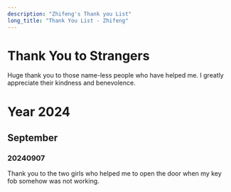 ```yaml
---
description: "Zhifeng's Thank you List"
long_title: "Thank You List - Zhifeng"
---
```


# Thank You to Strangers

Huge thank you to those name-less people who have helped me. I greatly appreciate their kindness and benevolence.

# Year 2024

## September

### 20240907

Thank you to the two girls who helped me to open the door when my key fob somehow was not working.
